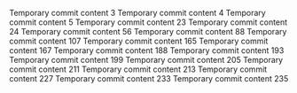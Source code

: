 Temporary commit content 3
Temporary commit content 4
Temporary commit content 5
Temporary commit content 23
Temporary commit content 24
Temporary commit content 56
Temporary commit content 88
Temporary commit content 107
Temporary commit content 165
Temporary commit content 167
Temporary commit content 188
Temporary commit content 193
Temporary commit content 199
Temporary commit content 205
Temporary commit content 211
Temporary commit content 213
Temporary commit content 227
Temporary commit content 233
Temporary commit content 235
